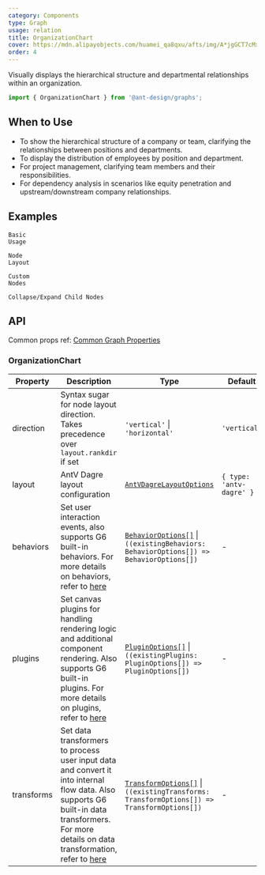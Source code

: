 ```yaml
---
category: Components
type: Graph
usage: relation
title: OrganizationChart
cover: https://mdn.alipayobjects.com/huamei_qa8qxu/afts/img/A*jgGCT7cMxg8AAAAAAAAAAAAADmJ7AQ/original
order: 4
---
```


Visually displays the hierarchical structure and departmental relationships within an organization.

```js
import { OrganizationChart } from '@ant-design/graphs';
```

## When to Use

- To show the hierarchical structure of a company or team, clarifying the relationships between positions and departments.
- To display the distribution of employees by position and department.
- For project management, clarifying team members and their responsibilities.
- For dependency analysis in scenarios like equity penetration and upstream/downstream company relationships.

## Examples

<code id="demo-org-chart-default" src="./demos/organization-chart/default.tsx" description="A simple demonstration.">Basic Usage</code>

<code id="demo-org-chart-direction" src="./demos/organization-chart/direction.tsx" description="Set `direction` to `vertical` for top-down or `horizontal` for left-right layout. The default is vertical.">Node Layout</code>

<code id="demo-org-chart-custom-node" src="./demos/organization-chart/custom-node.tsx" description="Render the chart using custom React nodes. The example uses the built-in `OrganizationChartNode`, but you can develop your own RC component for specific needs.">Custom Nodes</code>

<code id="demo-org-chart-collapse-expand" src="./demos/organization-chart/collapse-expand.tsx" description="
Adjust the `collapse-expand-react-node` interaction configuration to control expand/collapse behavior for child nodes.<br> - `enable`: Whether to enable the interaction, type is `boolean | ((data: NodeData) => boolean)`, default is `false` <br> - `trigger`: The element that triggers node collapse/expand; `'icon'` triggers on icon click, `'node'` triggers on node click, and `HTMLElement` allows custom elements, default is `'icon'` <br> - `direction`: Collapse/expand neighbor nodes in the specified direction, `'in'` for predecessor nodes, `'out'` for successor nodes, and `'both'` for both predecessors and successors, default is `'out'` <br> - `iconType`: Built-in icon options, either `'plus-minus'` or `'arrow-count'` <br> - `iconRender`: Render function to customize the collapse/expand icon, takes `isCollapsed` (whether the node is collapsed) and `data` (node data) as parameters, returns a custom icon <br> - `iconPlacement`: Icon position relative to the node, can be `'left'`, `'right'`, `'top'`, or `'bottom'`, default is `'bottom'` <br> - `iconOffsetX/iconOffsetY`: Horizontal/vertical offset for the icon relative to the node, default is `0` <br> - `iconClassName/iconStyle`: CSS class name and inline styles for the icon <br> - `refreshLayout`: Whether to refresh the layout after each collapse/expand operation
">Collapse/Expand Child Nodes</code>

## API

Common props ref: [Common Graph Properties](./overview#common-graph-properties)

### OrganizationChart

| Property | Description | Type | Default |
| --- | --- | --- | --- |
| direction | Syntax sugar for node layout direction. Takes precedence over `layout.rankdir` if set | `'vertical'` \| `'horizontal'` | `'vertical'` |
| layout | AntV Dagre layout configuration | [`AntVDagreLayoutOptions`](https://g6.antv.antgroup.com/en/api/layouts/antv-dagre-layout) | `{ type: 'antv-dagre' }` |
| behaviors | Set user interaction events, also supports G6 built-in behaviors. For more details on behaviors, refer to [here](https://g6.antv.antgroup.com/en/manual/core-concept/behavior) | [`BehaviorOptions[]`](https://g6.antv.antgroup.com/en/api/behaviors/brush-select) \| `((existingBehaviors: BehaviorOptions[]) => BehaviorOptions[])` | - |
| plugins   | Set canvas plugins for handling rendering logic and additional component rendering. Also supports G6 built-in plugins. For more details on plugins, refer to [here](https://g6.antv.antgroup.com/en/manual/core-concept/plugin) | [`PluginOptions[]`](https://g6.antv.antgroup.com/en/api/plugins/background) \| `((existingPlugins: PluginOptions[]) => PluginOptions[])` | - |
| transforms | Set data transformers to process user input data and convert it into internal flow data. Also supports G6 built-in data transformers. For more details on data transformation, refer to [here](https://g6.antv.antgroup.com/en/api/transforms/map-node-size) | [`TransformOptions[]`](https://g6.antv.antgroup.com/en/api/transforms/map-node-size) \| `((existingTransforms: TransformOptions[]) => TransformOptions[])` | - |
